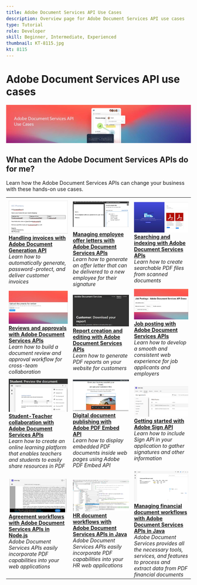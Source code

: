 ```yaml
---
title: Adobe Document Services API Use Cases
description: Overview page for Adobe Document Services API use cases
type: Tutorial
role: Developer
skill: Beginner, Intermediate, Experienced
thumbnail: KT-8115.jpg
kt: 8115
---
```


# Adobe Document Services API use cases

![Document Services API Use Case Banner](../assets/UseCaseHero.jpg)

## What can the Adobe Document Services APIs do for me?

Learn how the Adobe Document Services APIs can change your business with these hands-on use cases.

<table style="table-layout:fixed">
<tr>
 <td>
   <a href="invoices.md">
      <img alt="Handling invoices with Adobe Document Generation API" src="assets/invoices_thumb.jpg" />
   </a>
    <div>
   <a href="offer.md"><strong>Handling invoices with Adobe Document Generation API</strong></a>
    </div>
    <em>Learn how to automatically generate, password-protect, and deliver customer invoices</em>
    <br>
  </td>
  <td>
   <a href="offer.md">
      <img alt="Managing employee offer letters with Adobe Document Services APIs" src="assets/offer_thumb.jpg" />
   </a>
    <div>
   <a href="offer.md"><strong>Managing employee offer letters with Adobe Document Services APIs</strong></a>
    </div>
    <em>Learn how to generate an offer letter that can be delivered to a new employee for their signature</em>
    <br>
  </td>
  <td>
   <a href="searching.md">
      <img alt="Searching and indexing with Adobe Document Services APIs" src="assets/searching_thumb.jpg" />
   </a>
    <div>
   <a href="searching.md"><strong>Searching and indexing with Adobe Document Services APIs</strong></a>
    </div>
    <em>Learn how to create searchable PDF files from scanned documents</em>
    <br>
  </td>
</tr>
<tr>
  <td>
   <a href="reviews.md">
      <img alt="Reviews and approvals with Adobe Document Services APIs" src="assets/reviews_thumb.jpg" />
   </a>
    <div>
   <a href="reviews.md"><strong>Reviews and approvals with Adobe Document Services APIs</strong></a>
    </div>
    <em>Learn how to build a document review and approval workflow for cross-team collaboration</em>
    <br>
  </td>
   <td>
   <a href="reportcreation.md">
      <img alt="Report creation and editing with Adobe Document Services APIs" src="assets/report_thumb.jpg" />
   </a>
    <div>
   <a href="reportcreation.md"><strong>Report creation and editing with Adobe Document Services APIs</strong></a>
    </div>
    <em>Learn how to generate PDF reports on your website for customers</em>
    <br>
  </td>
  <td>
   <a href="jobposting.md">
      <img alt="Job posting with Adobe Document Services APIs" src="assets/job_thumb.jpg" />
   </a>
    <div>
   <a href="jobposting.md"><strong>Job posting with Adobe Document Services APIs</strong></a>
    </div>
    <em>Learn how to develop a smooth and consistent web experience for job applicants and employers</em>
    <br>
  </td>
</tr>
<tr>
   <td>
   <a href="educationcollab.md">
      <img alt="Student-Teacher Collaboration with Adobe Document Services APIs" src="assets/edu_thumb.jpg" />
   </a>
    <div>
   <a href="ddppdfembedapi.md"><strong>Student-Teacher collaboration with Adobe Document Services APIs</strong></a>
    </div>
    <em>Learn how to create an online learning platform that enables teachers and students to easily share resources in PDF</em>
    <br>
  </td>
  <td>
   <a href="ddppdfembedapi.md">
      <img alt="Digital document publishing with Adobe PDF Embed API" src="assets/ddp_thumb.jpg" />
   </a>
    <div>
   <a href="ddppdfembedapi.md"><strong>Digital document publishing with Adobe PDF Embed API</strong></a>
    </div>
    <em>Learn how to display embedded PDF documents inside web pages using Adobe PDF Embed API</em>
    <br>
  </td>
  <td>
   <a href="signapi.md">
      <img alt="Getting started with Adobe Sign API" src="assets/GSASAPI_thumb.jpg" />
   </a>
    <div>
   <a href="signapi.md"><strong>Getting started with Adobe Sign API</strong></a>
    </div>
    <em>Learn how to include Sign API in your application to gather signatures and other information</em>
    <br>
  </td>
</tr>
<tr>
   <td>
   <a href="AgreementWorkflowsNodejs.md">
      <img alt="Agreement workflows with Adobe Document Services APIs in Node.js" src="assets/AWNjs_thumb.png" />
   </a>
    <div>
   <a href="AgreementWorkflowsNodejs.md"><strong>Agreement workflows with Adobe Document Services APIs in Node.js</strong></a>
    </div>
    <em>Adobe Document Services APIs easily incorporate PDF capabilities into your web applications</em>
    <br>
  </td>
   <td>
   <a href="HRAgreementWorkflowsJava.md">
      <img alt="HR document workflows with Adobe Document Services APIs in Java" src="assets/HRWJ_thumb.jpg" />
   </a>
    <div>
   <a href="HRAgreementWorkflowsJava.md"><strong>HR document workflows with Adobe Document Services APIs in Java</strong></a>
    </div>
    <em>Adobe Document Services APIs easily incorporate PDF capabilities into your HR web applications</em>
    <br>
  </td>
   <td>
   <a href="FinanceWorkflowsJava.md">
      <img alt="Managing financial document workflows with Adobe Document Services APIs in Java" src="assets/FAWJ_thumb.jpg" />
   </a>
    <div>
   <a href="FinanceWorkflowsJava.md"><strong>Managing financial document workflows with Adobe Document Services APIs in Java</strong></a>
    </div>
    <em>Adobe Document Services provides all the necessary tools, services, and features to process and extract data from PDF financial documents</em>
    <br>
  </td>
</tr>
</table>